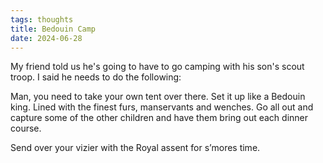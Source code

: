 ```yaml
---
tags: thoughts
title: Bedouin Camp
date: 2024-06-28
---
```


My friend told us he's going to have to go camping with his son's scout troop. I said he needs to do the following:

Man, you need to take your own tent over there. Set it up like a Bedouin king. Lined with the finest furs, manservants and wenches. Go all out and capture some of the other children and have them bring out each dinner course.

Send over your vizier with the Royal assent for s’mores time.